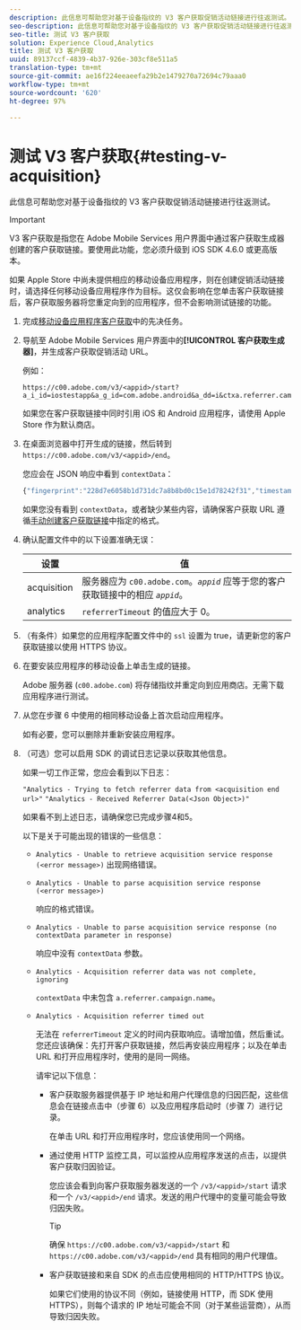 ```yaml
---
description: 此信息可帮助您对基于设备指纹的 V3 客户获取促销活动链接进行往返测试。
seo-description: 此信息可帮助您对基于设备指纹的 V3 客户获取促销活动链接进行往返测试。
seo-title: 测试 V3 客户获取
solution: Experience Cloud,Analytics
title: 测试 V3 客户获取
uuid: 89137ccf-4839-4b37-926e-303cf8e511a5
translation-type: tm+mt
source-git-commit: ae16f224eeaeefa29b2e1479270a72694c79aaa0
workflow-type: tm+mt
source-wordcount: '620'
ht-degree: 97%

---
```



# 测试 V3 客户获取{#testing-v-acquisition}

此信息可帮助您对基于设备指纹的 V3 客户获取促销活动链接进行往返测试。

>[!IMPORTANT]
>
>V3 客户获取是指您在 Adobe Mobile Services 用户界面中通过客户获取生成器创建的客户获取链接。要使用此功能，您必须升级到 iOS SDK 4.6.0 或更高版本。

如果 Apple Store 中尚未提供相应的移动设备应用程序，则在创建促销活动链接时，请选择任何移动设备应用程序作为目标。这仅会影响在您单击客户获取链接后，客户获取服务器将您重定向到的应用程序，但不会影响测试链接的功能。

1. 完成[移动设备应用程序客户获取](/help/ios/acquisition-main/acquisition.md)中的先决任务。
1. 导航至 Adobe Mobile Services 用户界面中的&#x200B;**[!UICONTROL 客户获取生成器]**，并生成客户获取促销活动 URL。

   例如：

   ```
   https://c00.adobe.com/v3/<appid>/start?a_i_id=iostestapp&a_g_id=com.adobe.android&a_dd=i&ctxa.referrer.campaign.name=name&ctxa.referrer.campaign.trackingcode=trackingcode
   ```


   如果您在客户获取链接中同时引用 iOS 和 Android 应用程序，请使用 Apple Store 作为默认商店。
1. 在桌面浏览器中打开生成的链接，然后转到 `https://c00.adobe.com/v3/<appid>/end`。

   您应会在 JSON 响应中看到 `contextData`：

   ```js
   {"fingerprint":"228d7e6058b1d731dc7a8b8bd0c15e1d78242f31","timestamp":1457989293,"appguid":"","contextData":{"a.referrer.campaign.name":"name","a.referrer.campaign.trackingcode":"trackingcode"}}.
   ```

   如果您没有看到 `contextData`，或者缺少某些内容，请确保客户获取 URL 遵循[手动创建客户获取链接](/help/using/acquisition-main/c-marketing-links-builder/acquisition-link-manual.md)中指定的格式。
1. 确认配置文件中的以下设置准确无误：

   | 设置 | 值 |
   |--- |--- |
   | acquisition | 服务器应为 `c00.adobe.com`。*`appid`* 应等于您的客户获取链接中的相应 *`appid`*。 |
   | analytics | `referrerTimeout` 的值应大于 0。 |


1. （有条件）如果您的应用程序配置文件中的 `ssl` 设置为 true，请更新您的客户获取链接以使用 HTTPS 协议。
1. 在要安装应用程序的移动设备上单击生成的链接。

   Adobe 服务器 (`c00.adobe.com`) 将存储指纹并重定向到应用商店。无需下载应用程序进行测试。
1. 从您在步骤 6 中使用的相同移动设备上首次启动应用程序。

   如有必要，您可以删除并重新安装应用程序。
1. （可选）您可以启用 SDK 的调试日志记录以获取其他信息。

   如果一切工作正常，您应会看到以下日志：

   `"Analytics - Trying to fetch referrer data from <acquisition end url>"`
   `"Analytics - Received Referrer Data(<Json Object>)"`

   如果看不到上述日志，请确保您已完成步骤4和5。

   以下是关于可能出现的错误的一些信息：

   * `Analytics - Unable to retrieve acquisition service response (<error message>)`
出现网络错误。

   * `Analytics - Unable to parse acquisition service response (<error message>)`

      响应的格式错误。

   * `Analytics - Unable to parse acquisition service response (no contextData parameter in response)`

      响应中没有 `contextData` 参数。

   * `Analytics - Acquisition referrer data was not complete, ignoring`

      `contextData` 中未包含 `a.referrer.campaign.name`。

   * `Analytics - Acquisition referrer timed out`

      无法在 `referrerTimeout` 定义的时间内获取响应。请增加值，然后重试。您还应该确保：先打开客户获取链接，然后再安装应用程序；以及在单击 URL 和打开应用程序时，使用的是同一网络。

      请牢记以下信息：

      * 客户获取服务器提供基于 IP 地址和用户代理信息的归因匹配，这些信息会在链接点击中（步骤 6）以及应用程序启动时（步骤 7）进行记录。

         在单击 URL 和打开应用程序时，您应该使用同一个网络。

      * 通过使用 HTTP 监控工具，可以监控从应用程序发送的点击，以提供客户获取归因验证。

         您应该会看到向客户获取服务器发送的一个 `/v3/<appid>/start` 请求和一个 `/v3/<appid>/end` 请求。发送的用户代理中的变量可能会导致归因失败。

         >[!TIP]
         >
         >确保 `https://c00.adobe.com/v3/<appid>/start` 和 `https://c00.adobe.com/v3/<appid>/end` 具有相同的用户代理值。

      * 客户获取链接和来自 SDK 的点击应使用相同的 HTTP/HTTPS 协议。

         如果它们使用的协议不同（例如，链接使用 HTTP，而 SDK 使用 HTTPS），则每个请求的 IP 地址可能会不同（对于某些运营商），从而导致归因失败。
